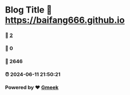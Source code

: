 # Blog Title :link: https://baifang666.github.io 
### :page_facing_up: [2](https://baifang666.github.io/tag.html) 
### :speech_balloon: 0 
### :hibiscus: 2646 
### :alarm_clock: 2024-06-11 21:50:21 
### Powered by :heart: [Gmeek](https://github.com/Meekdai/Gmeek)
